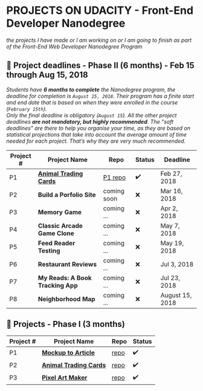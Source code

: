 # PROJECTS ON UDACITY - Front-End Developer Nanodegree

*the projects I have made or I am working on or I am going to finish as part of the Front-End Web Developer Nanodegree Program*

## :large_blue_circle: Project deadlines - Phase II (6 months) - Feb 15 through Aug 15, 2018

*Students have **6 months to complete** the Nanodegree program, the deadline for completion is `August 15, 2018`. Their program has a finite start and end date that is based on when they were enrolled in the course (`February 15th`).*\
*Only the final deadline is obligatory (`August 15`). All the other project deadlines **are not mandatory, but highly recommended**. The "soft deadlines" are there to help you organise your time, as they are based on statistical projections that take into account the average amount of time needed for each project. That’s why they are very much recommended.*

|Project # | Project Name | Repo | Status | Deadline |
| -------- | ------------ | ---- | -------| -------- |
| P1 | **[Animal Trading Cards](https://jtrfs.github.io/animal-trading-card/)** | [P1 repo](https://github.com/jtrfs/animal-trading-card) | :heavy_check_mark: | Feb 27, 2018 |
| P2 | **Build a Porfolio Site** | coming soon| :x: |Mar 16, 2018 |
| P3 | **Memory Game** | coming ... | :x: | Apr 2, 2018 |
| P4 | **Classic Arcade Game Clone** | coming ... | :x: | May 7, 2018 |
| P5 | **Feed Reader Testing** | coming ... | :x: | May 19, 2018 |
| P6 | **Restaurant Reviews** | coming ... | :x: | Jul 3, 2018 |
| P7 | **My Reads: A Book Tracking App** | coming ... | :x: | Jul 23, 2018 |
| P8 | **Neighborhood Map** | coming ... | :x: | August 15, 2018 |

## :large_blue_circle: Projects - Phase I (3 months)

|Project # | Project Name | Repo | Status |
| -------- | ------------ | ------ | ---- |
| P1 | **[Mockup to Article](https://jtrfs.github.io/mockup-to-article/)** | [repo](https://github.com/jtrfs/mockup-to-article) | :heavy_check_mark: |
| P2 | **[Animal Trading Cards](https://jtrfs.github.io/animal-trading-card/)** | [repo](https://github.com/jtrfs/animal-trading-card) | :heavy_check_mark: |
| P3 | **[Pixel Art Maker](https://jtrfs.github.io/pixel-art-maker/)** | [repo](https://github.com/jtrfs/pixel-art-maker) | :heavy_check_mark: |
